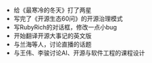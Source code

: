 - 给《最寒冷的冬天》打了两星
- 写完了《开源生态60问》的开源治理模式
- 写RubyRich的对话框，修改一点小bug
- 开始翻译开源大事记的英文版
- 与兰海等人，讨论直播的话题
- 与王伟、李骏讨论AI、开源与软件工程的课程设计